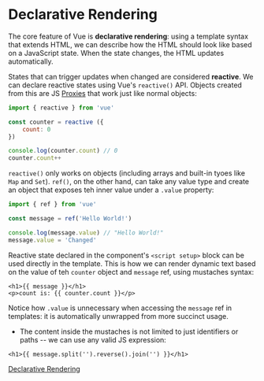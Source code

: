 # Declarative Rendering

The core feature of Vue is **declarative rendering**: using a template syntax that extends HTML, we can describe how the HTML should look like based on a JavaScript state. When the state changes, the HTML updates automatically.

States that can trigger updates when changed are considered **reactive**. We can declare reactive states using Vue's `reactive()` API. Objects created from this are JS <a href="https://developer.mozilla.org/en-US/docs/Web/JavaScript/Reference/Global_Objects/Proxy">Proxies</a> that work just like normal objects:
```javascript
import { reactive } from 'vue'

const counter = reactive ({
    count: 0
})

console.log(counter.count) // 0
counter.count++
```

`reactive()` only works on objects (including arrays and built-in tyoes like `Map` and `Set`). `ref()`, on the other hand, can take any value type and create an object that exposes teh inner value under a `.value` property:

```javascript
import { ref } from 'vue'

const message = ref('Hello World!')

console.log(message.value) // "Hello World!"
message.value = 'Changed'
```

Reactive state declared in the component's `<script setup>` block can be used directly in the template. This is how we can render dynamic text based on the value of teh `counter` object and `message` ref, using mustaches syntax:

```vue
<h1>{{ message }}</h1>
<p>count is: {{ counter.count }}</p>
```

Notice how `.value` is unnecessary when accessing the `message` ref in templates: it is automatically unwrapped from more succinct usage.

* The content inside the mustaches is not limited to just identifiers or paths -- we can use any valid JS expression:
```vue
<h1>{{ message.split('').reverse().join('') }}</h1>
```

<a href="https://github.com/p0chitaa/vue-training/blob/main/vue-tutorial/src/DeclarativeRendering.vue">Declarative Rendering</a>